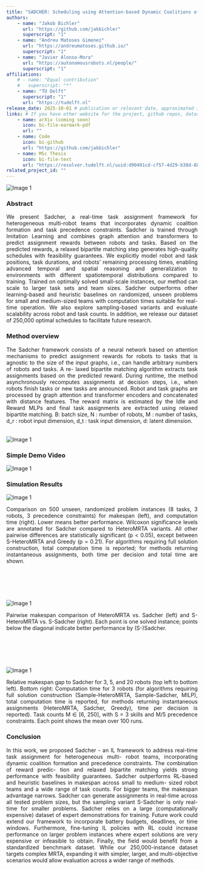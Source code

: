 ```yaml
---
title: "SADCHER: Scheduling using Attention-based Dynamic Coalitions of Heterogeneous Robots in Real-Time"
authors:
    - name: "Jakob Bichler"
      url: "https://github.com/jakbichler"
      superscript: "1"
    - name: "Andreu Matoses Gimenez"
      url: "https://andreumatoses.github.io/"
      superscript: "1"
    - name: "Javier Alonso-Mora"
      url: "https://autonomousrobots.nl/people/"
      superscript: "1"
affiliations:
    # - name: "Equal contribution"
    #   superscript: "*"
    - name: "TU Delft"
      superscript: "1"
      url: "https://tudelft.nl"
release_date: 2025-10-01 # publication or relevant date, approximated if not sure. Just for display purposes and ordering.
links: # If you have other website for the project, github repos, datasets, etc. put it here. You can also add an icon from https://icons.getbootstrap.com/
    - name: arXiv (coming soon)
      icon: bi-file-earmark-pdf
      url: ""
    - name: Code 
      icon: bi-github
      url: "https://github.com/jakbichler" 
    - name: MSc Thesis
      icon: bi-file-text
      url: "https://resolver.tudelft.nl/uuid:d90491cd-cf57-4d29-b38d-88df646ab301"
related_project_id: ""
---
```

<div style="text-align: justify;">
<div class="image-grid text-center mb-1">
    <div class="row row-cols-1 row-cols-sm-2g-1">
      <div class="col">
    <img class="img-fluid object-fit-contain" src="{% include fix_link.html link='/assets/images/papers/sadcher_MRTA/opening_image_new.png' %}" alt="Image 1" style="max-width: 90%; height: auto;">
      </div>
    </div>
  </div>
  <p class="text">
  </p>
<h3> Abstract </h3>
We present Sadcher, a real-time task assignment framework for heterogeneous multi-robot teams that incorporates dynamic coalition formation and task precedence constraints. Sadcher is trained through Imitation Learning and combines graph attention and transformers to predict assignment rewards between robots and tasks. Based on the predicted rewards, a relaxed bipartite matching step generates high-quality schedules with feasibility guarantees. We explicitly model robot and task positions, task durations, and robots’ remaining processing times, enabling advanced temporal and spatial reasoning and generalization to environments with different spatiotemporal distributions compared to training. Trained on optimally solved small-scale instances, our method can scale to larger task sets and team sizes. Sadcher outperforms other learning-based and heuristic baselines on randomized, unseen problems for small and medium-sized teams with computation times suitable for real-time operation. We also explore sampling-based variants and evaluate scalability across robot and task counts. In addition, we release our dataset of 250,000 optimal schedules to facilitate future research.



<h3> Method overview </h3>
The Sadcher framework consists of a neural network based
on attention mechanisms to predict assignment rewards for
robots to tasks that is agnostic to the size of the input graphs,
i.e., can handle arbitrary numbers of robots and tasks. A re-
laxed bipartite matching algorithm extracts task assignments
based on the predicted reward. During runtime, the method
asynchronously recomputes assignments at decision steps,
i.e., when robots finish tasks or new tasks are announced.
    Robot and task graphs are processed by graph attention and transformer encoders and concatenated with distance
    features. The reward matrix is estimated by the Idle and Reward MLPs and final task assignments are extracted using relaxed bipartite matching. B: batch
    size, N : number of robots, M : number of tasks, d_r : robot input dimension, d_t : task input dimension, d: latent dimension.

<div style="height: 2rem;"></div>
<div class="image-grid text-center mb-1">
    <div class="row row-cols-1 row-cols-sm-2g-1">
      <div class="col">
        <img class="img-fluid object-fit-contain" src="{% include fix_link.html link='/assets/images/papers/sadcher_MRTA/thesis_architecture_high_res.png' %}" alt="Image 1" style="max-width: 100%; height: auto;">
      </div>
    </div>
  </div>
  <p class="text">
  </p>

<h3>Simple Demo Video</h3>
<p align="justify">

<div class="image-grid text-center mb-1">
    <div class="row row-cols-1 row-cols-sm-2g-1">
      <div class="col">
    <img class="img-fluid object-fit-contain" src="{% include fix_link.html link='/assets/images/papers/sadcher_MRTA/sadcher.gif' %}" alt="Image 1" style="max-width: 70%; height: auto;">
      </div>
    </div>
  </div>
  <p class="text">
  </p>






<h3> Simulation Results </h3>
<div class="image-grid text-center mb-1">
    <div class="row row-cols-1 row-cols-sm-2g-1">
      <div class="col">
        <img class="img-fluid object-fit-contain" src="{% include fix_link.html link='/assets/images/papers/sadcher_MRTA/violin_without_travel_distance.png' %}" alt="Image 1" style="max-width: 100%; height: auto;">
      </div>
    </div>
  </div>
  <p class="text">
  </p>

Comparison on 500 unseen, randomized problem instances (8 tasks, 3 robots, 3 precedence constraints) for makespan (left), and computation
time (right). Lower means better performance. Wilcoxon significance levels are annotated for Sadcher compared to HeteroMRTA variants. All other
pairwise differences are statistically significant (p < 0.05), except between S-HeteroMRTA and Greedy (p = 0.21). For algorithms requiring full solution
construction, total computation time is reported; for methods returning instantaneous assignments, both time per decision and total time are shown.
<div style="height: 5rem;"></div>
<div class="image-grid text-center mb-1">
    <div class="row row-cols-1 row-cols-sm-2g-1">
      <div class="col">
        <img class="img-fluid object-fit-contain" src="{% include fix_link.html link='/assets/images/papers/sadcher_MRTA/1v1_0_500_833_paper.png' %}" alt="Image 1" style="max-width: 100%; height: auto;">
      </div>
    </div>
  </div>
  <p class="text">
  </p>


Pairwise makespan comparison of HeteroMRTA vs. Sadcher (left)
and S-HeteroMRTA vs. S-Sadcher (right). Each point is one solved instance;
points below the diagonal indicate better performance by (S-)Sadcher.


<div style="height: 5rem;"></div>
<div class="image-grid text-center mb-1">
    <div class="row row-cols-1 row-cols-sm-2g-1">
      <div class="col">
        <img class="img-fluid object-fit-contain" src="{% include fix_link.html link='/assets/images/papers/sadcher_MRTA/2x2_scaling_graphs_with_comp_time.png' %}" alt="Image 1" style="max-width: 100%; height: auto;">
      </div>
    </div>
  </div>
  <p class="text">
  </p>


Relative makespan gap to Sadcher for 3, 5, and 20 robots
(top left to bottom left). Bottom right: Computation time for 3 robots
(for algorithms requiring full solution construction (Sample-HeteroMRTA,
Sample-Sadcher, MILP), total computation time is reported, for methods
returning instantaneous assignments (HeteroMRTA, Sadcher, Greedy), time
per decision is reported). Task counts M ∈ [6, 250], with S = 3 skills and
M/5 precedence constraints. Each point shows the mean over 100 runs.






<h3> Conclusion </h3>
In this work, we proposed Sadcher - an IL framework to
address real-time task assignment for heterogeneous multi-
robot teams, incorporating dynamic coalition formation and
precedence constraints. The combination of reward predic-
tion and relaxed bipartite matching yields strong performance
with feasibility guarantees. Sadcher outperforms RL-based
and heuristic baselines in makespan across small to medium-
sized robot teams and a wide range of task counts. For
bigger teams, the makespan advantage narrows. Sadcher can
generate assignments in real-time across all tested problem
sizes, but the sampling variant S-Sadcher is only real-time for
smaller problems. Sadcher relies on a large (computationally
expensive) dataset of expert demonstrations for training.
Future work could extend our framework to incorporate
battery budgets, deadlines, or time windows. Furthermore,
fine-tuning IL policies with RL could increase performance
on larger problem instances where expert solutions are very
expensive or infeasible to obtain. Finally, the field would
benefit from a standardized benchmark dataset. While our
250,000-instance dataset targets complex MRTA, expanding
it with simpler, larger, and multi-objective scenarios would
allow evaluation across a wider range of methods.

